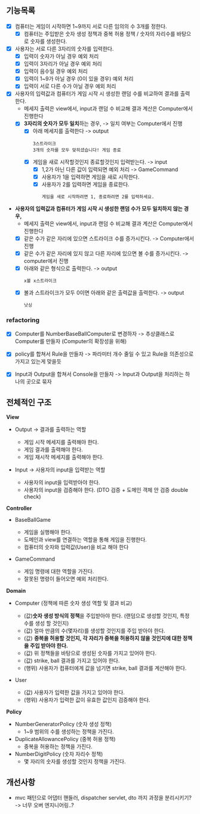 
## 기능목록

- [x] 컴퓨터는 게임이 시작하면 1~9까지 서로 다른 임의의 수 3개를 정한다.
  - [x] 컴퓨터는 주입받은 숫자 생성 정책과 중복 허용 정책 / 숫자의 자리수를 바탕으로 숫자를 생성한다.

- [x] 사용자는 서로 다른 3자리의 숫자를 입력한다.
  - [x] 입력이 숫자가 아닐 경우 예외 처리
  - [x] 입력이 3자리가 아닐 경우 예외 처리
  - [x] 입력이 음수일 경우 예외 처리
  - [x] 입력이 1~9가 아닐 경우 (0이 있을 경우) 예외 처리
  - [x] 입력이 서로 다른 수가 아닐 경우 예외 처리

- [x] 사용자의 입력값과 컴퓨터가 게임 시작 시 생성한 랜덤 수를 비교하여 결과를 출력한다.
    - 메세지 출력은 view에서, input과 랜덤 수 비교해 결과 계산은 Computer에서 진행한다
    - [x] **3자리의 숫자가 모두 일치**하는 경우, -> 일치 여부는 Computer에서 진행
      - [x] 아래 메세지를 출력한다 -> output
        ```text
        3스트라이크
        3개의 숫자를 모두 맞히셨습니다! 게임 종료
         ```
      - [x] 게임을 새로 시작할것인지 종료할것인지 입력받는다. -> input 
        - [x] 1,2가 아닌 다른 값이 입력되면 예외 처리 -> GameCommand
        - [x] 사용자가 1을 입력하면 게임을 새로 시작한다.
        - [x] 사용자가 2를 입력하면 게임을 종료한다.
          ```text
          게임을 새로 시작하려면 1, 종료하려면 2를 입력하세요.
          ```
          
- **사용자의 입력값과 컴퓨터가 게임 시작 시 생성한 랜덤 수가 모두 일치하지 않는 경우,**
  - 메세지 출력은 view에서, input과 랜덤 수 비교해 결과 계산은 Computer에서 진행한다
  - [x] 같은 수가 같은 자리에 있으면 스트라이크 수를 증가시킨다. -> Computer에서 진행
  - [x] 같은 수가 같은 자리에 있지 않고 다른 자리에 있으면 볼 수를 증가시킨다. -> computer에서 진행
  - [x] 아래와 같은 형식으로 출력한다. -> output
    ```text
    x볼 x스트라이크
    ```
  - [x] 볼과 스트라이크가 모두 0이면 아래와 같은 출력값을 출력한다. -> output
    ```text
    낫싱
    ```

### refactoring
- [x] Computer를 NumberBaseBallComputer로 변경하자 -> 추상클래스로 Computer를 만들자 (Computer의 확장성을 위해)
- [x] policy를 합쳐서 Rule을 만들자 -> 파라미터 개수 줄일 수 있고 Rule을 의존성으로 가지고 있는게 맞을듯
- [x] Input과 Output을 합쳐서 Console을 만들자 -> Input과 Output을 처리하는 하나의 곳으로 묶자


## 전체적인 구조

**View**
- Output -> 결과를 출력하는 역할
  - 게임 시작 메세지를 출력해야 한다.
  - 게임 결과를 출력해야 한다.
  - 게임 재시작 메세지를 출력해야 한다.

- Input -> 사용자의 input을 입력받는 역할
  - 사용자의 input을 입력받아야 한다.
  - 사용자의 input을 검증해야 한다. (DTO 검증 + 도메인 객체 안 검증 double check)

**Controller**
- BaseBallGame
  - 게임을 실행해야 한다.
  - 도메인과 view를 연결하는 역할을 통해 게임을 진행한다.
  - 컴퓨터의 숫자와 입력값(User)을 비교 해야 한다

- GameCommand
  - 게임 명령에 대한 역할을 가진다.
  - 잘못된 명령이 들어오면 예외 처리한다.

**Domain**
- Computer (정책에 따른 숫자 생성 역할 및 결과 비교)
  - (값)**숫자 생성 방식의 정책**을 주입받아야 한다. (랜덤으로 생성할 것인지, 특정 수를 생성 할 것인지) 
  - (값) 얼마 만큼의 수(몇자리)를 생성할 것인지를 주입 받아야 한다.
  - (값) **중복을 허용할 것인지, 각 자리가 중복을 허용하지 않을 것인지에 대한 정책을 주입 받아야 한다.**
  - (값) 위 정책들을 바탕으로 생성된 숫자를 가지고 있어야 한다.
  - (값) strike, ball 결과를 가지고 있어야 한다.
  - (행위) 사용자가 컴퓨터에게 값을 넘기면 strike, ball 결과를 계산해야 한다.

- User
  - (값) 사용자가 입력한 값을 가지고 있어야 한다.
  - (행위) 사용자가 입력한 값이 유효한 값인지 검증해야 한다.


**Policy**
 - NumberGeneratorPolicy (숫자 생성 정책)
   - 1~9 범위의 수를 생성하는 정책을 가진다.
 - DuplicateAllowancePolicy (중복 허용 정책)
   - 중복을 허용하는 정책을 가진다.
 - NumberDigitPolicy (숫자 자리수 정책)
   - 몇 자리의 숫자를 생성할 것인지 정책을 가진다.

## 개선사항
- mvc 패턴으로 어댑터 핸들러, dispatcher servlet, dto 까지 과정을 분리시키기? -> 너무 오버 엔지니어링..?
